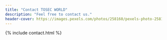 ```yaml
---
title: "Contact TOSEC WORLD"
description: "Feel free to contact us."
header-cover: https://images.pexels.com/photos/258160/pexels-photo-258160.jpeg?auto=compress&cs=tinysrgb&w=1260&h=750&dpr=1
---
```

{% include contact.html %}